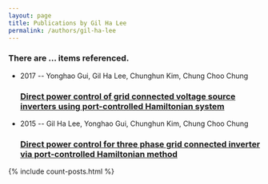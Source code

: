 ```yaml
---
layout: page
title: Publications by Gil Ha Lee
permalink: /authors/gil-ha-lee
---
```


<h3 id="number-posts">There are ... items referenced.</h3>
<ul class="post-list">
<li><span class='post-meta'>2017 -- Yonghao Gui, Gil Ha Lee, Chunghun Kim, Chung Choo Chung</span><h3><a class='post-link' href="{{ site.baseurl }}/direct-power-control-of-grid-connected-voltage-source-inverters-using-port-controlled-hamiltonian-system">Direct power control of grid connected voltage source inverters using port-controlled Hamiltonian system</a></h3></li>
<li><span class='post-meta'>2015 -- Gil Ha Lee, Yonghao Gui, Chunghun Kim, Chung Choo Chung</span><h3><a class='post-link' href="{{ site.baseurl }}/direct-power-control-for-three-phase-grid-connected-inverter-via-port-controlled-hamiltonian-method">Direct power control for three phase grid connected inverter via port-controlled Hamiltonian method</a></h3></li>

</ul>
{% include count-posts.html %}
